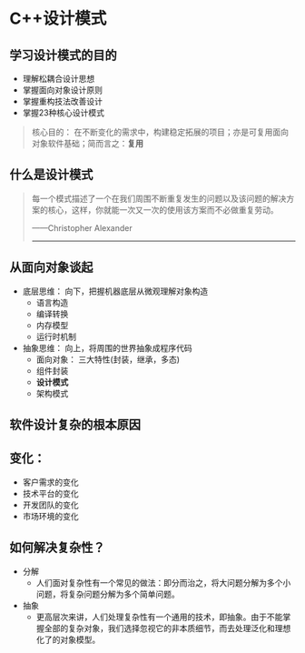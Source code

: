 # C++设计模式

## 学习设计模式的目的

* 理解松耦合设计思想
* 掌握面向对象设计原则
* 掌握重构技法改善设计
* 掌握23种核心设计模式

> 核心目的： 在不断变化的需求中，构建稳定拓展的项目；亦是可复用面向对象软件基础；简而言之：**复用**

## 什么是设计模式

> 每一个模式描述了一个在我们周围不断重复发生的问题以及该问题的解决方案的核心，这样，你就能一次又一次的使用该方案而不必做重复劳动。
>
> ——Christopher Alexander
>
> -------



## 从面向对象谈起

* 底层思维： 向下，把握机器底层从微观理解对象构造
  * 语言构造
  * 编译转换
  * 内存模型
  * 运行时机制
* 抽象思维： 向上，将周围的世界抽象成程序代码
  * 面向对象： 三大特性(封装，继承，多态)
  * 组件封装
  * **设计模式**
  * 架构模式

## 软件设计复杂的根本原因

## 		变化：

* 客户需求的变化
* 技术平台的变化
* 开发团队的变化
* 市场环境的变化

## 如何解决复杂性？

+ 分解
  + 人们面对复杂性有一个常见的做法：即分而治之，将大问题分解为多个小问题，将复杂问题分解为多个简单问题。
+ 抽象
  + 更高层次来讲，人们处理复杂性有一个通用的技术，即抽象。由于不能掌握全部的复杂对象，我们选择忽视它的非本质细节，而去处理泛化和理想化了的对象模型。



